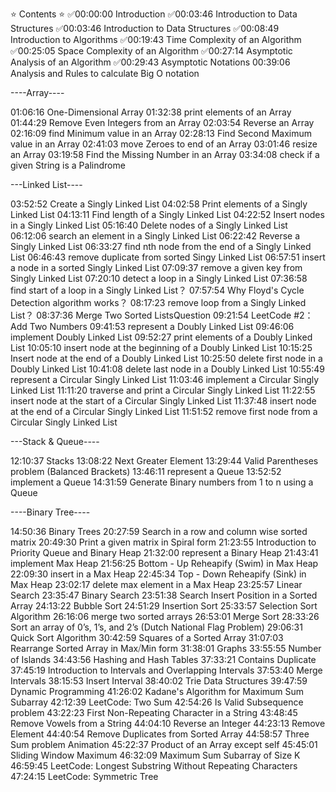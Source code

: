 ⭐️ Contents ⭐️
✅00:00:00 Introduction
✅00:03:46 Introduction to Data Structures
✅00:03:46 Introduction to Data Structures
✅00:08:49 Introduction to Algorithms
✅00:19:43 Time Complexity of an Algorithm
✅00:25:05 Space Complexity of an Algorithm
✅00:27:14 Asymptotic Analysis of an Algorithm
✅00:29:43 Asymptotic Notations
00:39:06 Analysis and Rules to calculate Big O notation

----Array----

01:06:16 One-Dimensional Array
01:32:38 print elements of an Array
01:44:29 Remove Even Integers from an Array
02:03:54 Reverse an Array
02:16:09 find Minimum value in an Array
02:28:13 Find Second Maximum value in an Array
02:41:03 move Zeroes to end of an Array
03:01:46 resize an Array
03:19:58 Find the Missing Number in an Array
03:34:08 check if a given String is a Palindrome

---Linked List----

03:52:52 Create a Singly Linked List
04:02:58 Print elements of a Singly Linked List
04:13:11 Find length of a Singly Linked List
04:22:52 Insert nodes in a Singly Linked List
05:16:40 Delete nodes of a Singly Linked List
06:12:06 search an element in a Singly Linked List
06:22:42 Reverse a Singly Linked List
06:33:27 find nth node from the end of a Singly Linked List
06:46:43 remove duplicate from sorted Singy Linked List
06:57:51 insert a node in a sorted Singly Linked List
07:09:37 remove a given key from Singly Linked List
07:20:10 detect a loop in a Singly Linked List
07:36:58 find start of a loop in a Singly Linked List？
07:57:54 Why Floyd's Cycle Detection algorithm works？
08:17:23 remove loop from a Singly Linked List？
08:37:36 Merge Two Sorted ListsQuestion
09:21:54 LeetCode #2： Add Two Numbers
09:41:53 represent a Doubly Linked List
09:46:06 implement Doubly Linked List
09:52:27 print elements of a Doubly Linked List
10:05:10 insert node at the beginning of a Doubly Linked List
10:15:25 Insert node at the end of a Doubly Linked List
10:25:50 delete first node in a Doubly Linked List
10:41:08 delete last node in a Doubly Linked List
10:55:49 represent a Circular Singly Linked List
11:03:46 implement a Circular Singly Linked List
11:11:20 traverse and print a Circular Singly Linked List
11:22:55 insert node at the start of a Circular Singly Linked List
11:37:48 insert node at the end of a Circular Singly Linked List
11:51:52 remove first node from a Circular Singly Linked List

---Stack & Queue----

12:10:37 Stacks
13:08:22 Next Greater Element
13:29:44 Valid Parentheses problem (Balanced Brackets)
13:46:11 represent a Queue
13:52:52 implement a Queue
14:31:59 Generate Binary numbers from 1 to n using a Queue

----Binary Tree----

14:50:36 Binary Trees
20:27:59 Search in a row and column wise sorted matrix
20:49:30 Print a given matrix in Spiral form
21:23:55 Introduction to Priority Queue and Binary Heap
21:32:00 represent a Binary Heap
21:43:41 implement Max Heap
21:56:25 Bottom - Up Reheapify (Swim) in Max Heap
22:09:30 insert in a Max Heap
22:45:34 Top - Down Reheapify (Sink) in Max Heap
23:02:17 delete max element in a Max Heap
23:25:57 Linear Search
23:35:47 Binary Search
23:51:38 Search Insert Position in a Sorted Array
24:13:22 Bubble Sort
24:51:29 Insertion Sort
25:33:57 Selection Sort Algorithm
26:16:06 merge two sorted arrays
26:53:01 Merge Sort
28:33:26 Sort an array of 0’s, 1’s, and 2’s (Dutch National Flag Problem) 
29:06:31 Quick Sort Algorithm
30:42:59 Squares of a Sorted Array
31:07:03 Rearrange Sorted Array in Max⧸Min form
31:38:01 Graphs
33:55:55 Number of Islands
34:43:56 Hashing and Hash Tables
37:33:21 Contains Duplicate
37:45:19 Introduction to Intervals and Overlapping Intervals
37:53:40 Merge Intervals
38:15:53 Insert Interval
38:40:02 Trie Data Structures
39:47:59 Dynamic Programming
41:26:02 Kadane's Algorithm for Maximum Sum Subarray
42:12:39 LeetCode: Two Sum
42:54:26 Is Valid Subsequence problem
43:22:23 First Non-Repeating Character in a String
43:48:45 Remove Vowels from a String
44:04:10 Reverse an Integer
44:23:13 Remove Element
44:40:54 Remove Duplicates from Sorted Array
44:58:57 Three Sum problem Animation
45:22:37 Product of an Array except self
45:45:01 Sliding Window Maximum
46:32:09 Maximum Sum Subarray of Size K
46:59:45 LeetCode: Longest Substring Without Repeating Characters
47:24:15 LeetCode: Symmetric Tree
